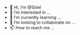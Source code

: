 - 👋 Hi, I’m @Siiiel
- 👀 I’m interested in ...
- 🌱 I’m currently learning ...
- 💞️ I’m looking to collaborate on ...
- 📫 How to reach me ...

<!---
Siiiel/Siiiel is a ✨ special ✨ repository because its `README.md` (this file) appears on your GitHub profile.
You can click the Preview link to take a look at your changes.
--->
